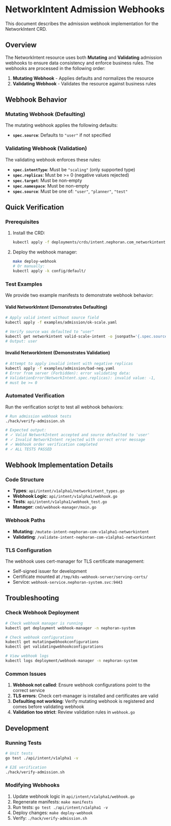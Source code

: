 # NetworkIntent Admission Webhooks

This document describes the admission webhook implementation for the NetworkIntent CRD.

## Overview

The NetworkIntent resource uses both **Mutating** and **Validating** admission webhooks to ensure data consistency and enforce business rules. The webhooks are processed in the following order:

1. **Mutating Webhook** - Applies defaults and normalizes the resource
2. **Validating Webhook** - Validates the resource against business rules

## Webhook Behavior

### Mutating Webhook (Defaulting)

The mutating webhook applies the following defaults:

- **`spec.source`**: Defaults to `"user"` if not specified

### Validating Webhook (Validation)

The validating webhook enforces these rules:

- **`spec.intentType`**: Must be `"scaling"` (only supported type)
- **`spec.replicas`**: Must be >= 0 (negative values rejected)
- **`spec.target`**: Must be non-empty
- **`spec.namespace`**: Must be non-empty
- **`spec.source`**: Must be one of: `"user"`, `"planner"`, `"test"`

## Quick Verification

### Prerequisites

1. Install the CRD:
   ```bash
   kubectl apply -f deployments/crds/intent.nephoran.com_networkintents.yaml
   ```

2. Deploy the webhook manager:
   ```bash
   make deploy-webhook
   # Or manually:
   kubectl apply -k config/default/
   ```

### Test Examples

We provide two example manifests to demonstrate webhook behavior:

#### Valid NetworkIntent (Demonstrates Defaulting)

```bash
# Apply valid intent without source field
kubectl apply -f examples/admission/ok-scale.yaml

# Verify source was defaulted to "user"
kubectl get networkintent valid-scale-intent -o jsonpath='{.spec.source}'
# Output: user
```

#### Invalid NetworkIntent (Demonstrates Validation)

```bash
# Attempt to apply invalid intent with negative replicas
kubectl apply -f examples/admission/bad-neg.yaml
# Error from server (Forbidden): error validating data: 
# ValidationError(NetworkIntent.spec.replicas): invalid value: -1, 
# must be >= 0
```

### Automated Verification

Run the verification script to test all webhook behaviors:

```bash
# Run admission webhook tests
./hack/verify-admission.sh

# Expected output:
# ✓ Valid NetworkIntent accepted and source defaulted to 'user'
# ✓ Invalid NetworkIntent rejected with correct error message
# ✓ Webhook order verification completed
# ✓ ALL TESTS PASSED
```

## Webhook Implementation Details

### Code Structure

- **Types**: `api/intent/v1alpha1/networkintent_types.go`
- **Webhook Logic**: `api/intent/v1alpha1/webhook.go`
- **Tests**: `api/intent/v1alpha1/webhook_test.go`
- **Manager**: `cmd/webhook-manager/main.go`

### Webhook Paths

- **Mutating**: `/mutate-intent-nephoran-com-v1alpha1-networkintent`
- **Validating**: `/validate-intent-nephoran-com-v1alpha1-networkintent`

### TLS Configuration

The webhook uses cert-manager for TLS certificate management:

- Self-signed issuer for development
- Certificate mounted at `/tmp/k8s-webhook-server/serving-certs/`
- Service: `webhook-service.nephoran-system.svc:9443`

## Troubleshooting

### Check Webhook Deployment

```bash
# Check webhook manager is running
kubectl get deployment webhook-manager -n nephoran-system

# Check webhook configurations
kubectl get mutatingwebhookconfigurations
kubectl get validatingwebhookconfigurations

# View webhook logs
kubectl logs deployment/webhook-manager -n nephoran-system
```

### Common Issues

1. **Webhook not called**: Ensure webhook configurations point to the correct service
2. **TLS errors**: Check cert-manager is installed and certificates are valid
3. **Defaulting not working**: Verify mutating webhook is registered and comes before validating webhook
4. **Validation too strict**: Review validation rules in `webhook.go`

## Development

### Running Tests

```bash
# Unit tests
go test ./api/intent/v1alpha1 -v

# E2E verification
./hack/verify-admission.sh
```

### Modifying Webhooks

1. Update webhook logic in `api/intent/v1alpha1/webhook.go`
2. Regenerate manifests: `make manifests`
3. Run tests: `go test ./api/intent/v1alpha1 -v`
4. Deploy changes: `make deploy-webhook`
5. Verify: `./hack/verify-admission.sh`